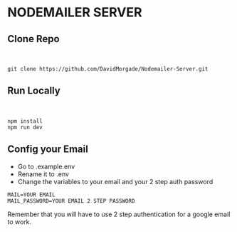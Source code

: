 # NODEMAILER SERVER

## Clone Repo

<br>

```
git clone https://github.com/DavidMorgade/Nodemailer-Server.git
```

## Run Locally

<br>

```
npm install
npm run dev
```

## Config your Email

- Go to .example.env
- Rename it to .env
- Change the variables to your email and your 2 step auth password

```
MAIL=YOUR EMAIL
MAIL_PASSWORD=YOUR EMAIL 2 STEP PASSWORD
```

Remember that you will have to use 2 step authentication for a google email to work.
